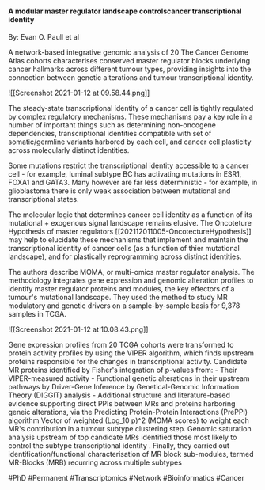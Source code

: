 #### A modular master regulator landscape controlscancer transcriptional identity
By: Evan O. Paull et al

A network-based integrative genomic analysis of 20 The Cancer Genome Atlas cohorts characterises conserved master regulator blocks underlying cancer hallmarks across different tumour types, providing insights into the connection between genetic alterations and tumour transcriptional identity.

![[Screenshot 2021-01-12 at 09.58.44.png]]

The steady-state transcriptional identity of a cancer cell is tightly regulated by complex regulatory mechanisms. These mechanisms pay a key role in a number of important things such as determining non-oncogene dependencies, transcriptional identities compatible with set of somatic/germline variants harbored by each cell, and cancer cell plasticity across molecularly distinct identities.

Some mutations restrict the transcriptional identity accessible to a cancer cell - for example, luminal subtype BC has activating mutations in ESR1, FOXA1 and GATA3. Many however are far less deterministic - for example, in glioblastoma there is only weak association between mutational and transcriptional states.

The molecular logic that determines cancer cell identity as a function of its mutational + exogenous signal landscape remains elusive. The Oncoteture Hypothesis of master regulators [[202112011005-OncotectureHypothesis]] may help to elucidate these mechanisms that implement and maintain the transcriptional identity of cancer cells (as a function of thier mutational landscape), and for plastically reprogramming across distinct identities.

The authors describe MOMA, or multi-omics master regulator analysis. The methodology integrates gene expression and genomic alteration profiles to identify master regulator proteins and modules, the key effectors of a tumour's mutational landscape. They used the method to study MR modulatory and genetic drivers on a sample-by-sample basis for 9,378 samples in TCGA.

![[Screenshot 2021-01-12 at 10.08.43.png]]

Gene expression profiles from 20 TCGA cohorts were transformed to protein activity profiles by using the VIPER algorithm, which finds upstream proteins responsible for the changes in transcriptional activity. Candidate MR proteins identified by Fisher's integration of p-values from:
	- Their VIPER-measured activity
	- Functional genetic alterations in their upstream pathways by Driver-Gene Inference by Genetical-Genomic Information Theory (DIGGIT) analysis
	- Additional structure and literature-based evidence supporting direct PPIs between MRs and proteins harboring geneic alterations, via the Predicting Protein-Protein Interactions (PrePPI) algorithm
Vector of weighted (Log_10 p)^2 (MOMA scores) to weight each MR's contribution in a tumour subtype clustering step. Genomic saturation analysis upstream of top candidate MRs identified those most likely to control the subtype transcriptional identity . Finally, they carried out identification/functional characterisation of MR block sub-modules, termed MR-Blocks (MRB) recurring across multiple subtypes

#PhD #Permanent  #Transcriptomics #Network #Bioinformatics #Cancer